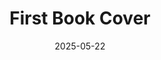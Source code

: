 ---
title: "First Book Cover"
category: "books"
date: 2025-05-22
thumbnail: "/assets/images/placeholder-400x500.png"
description: "Cover design for an upcoming sci-fi novel."
---